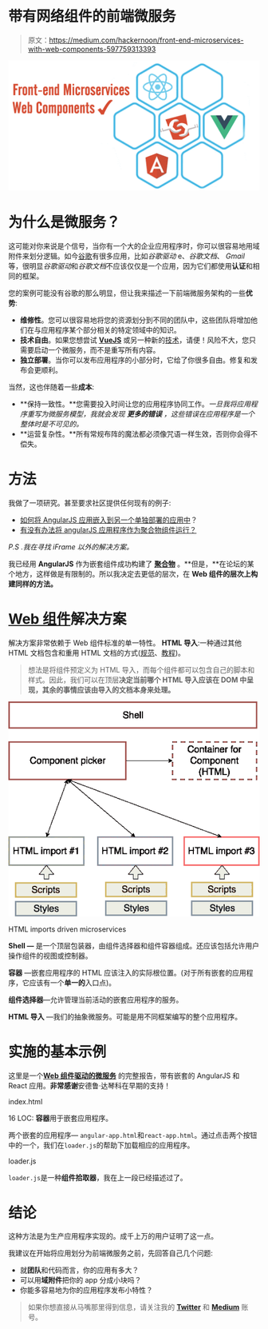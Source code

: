 # 带有网络组件的前端微服务

> 原文：<https://medium.com/hackernoon/front-end-microservices-with-web-components-597759313393>

![](img/6503196e5b9970f1e8837d3bad8885ae.png)

# 为什么是微服务？

这可能对你来说是个信号，当你有一个大的企业应用程序时，你可以很容易地用域附件来划分逻辑。如今[谷歌](https://hackernoon.com/tagged/google)有很多应用，比如*谷歌驱动* e、*谷歌文档*、 *Gmail* 等，很明显*谷歌驱动*和*谷歌文档*不应该仅仅是一个应用，因为它们都使用**认证**和相同的框架。

您的案例可能没有谷歌的那么明显，但让我来描述一下前端微服务架构的一些**优势**:

*   **维修性**。您可以很容易地将您的资源划分到不同的团队中，这些团队将增加他们在与应用程序某个部分相关的特定领域中的知识。
*   **技术自由**。如果您想尝试 [**VueJS**](https://vuejs.org/) 或另一种新的[技术](https://hackernoon.com/tagged/technology)，请便！风险不大，您只需要启动一个微服务，而不是重写所有内容。
*   **独立部署**。当你可以发布应用程序的小部分时，它给了你很多自由。修复和发布会更顺利。

当然，这也伴随着一些**成本**:

*   **保持一致性。**您需要投入时间让您的应用程序协同工作。*一旦我将应用程序重写为微服务模型，我就会发现* ***更多的错误*** *，这些错误在应用程序是一个整体时是不可见的。*
*   **运营复杂性。**所有常规布阵的魔法都必须像咒语一样生效，否则你会得不偿失。

# 方法

我做了一项研究。甚至要求社区提供任何现有的例子:

*   [如何将 AngularJS 应用嵌入到另一个单独部署的应用中](https://stackoverflow.com/questions/39205899/how-to-embed-whole-angularjs-app-into-existing-app-which-is-separately-deployed)？
*   [有没有办法将 angularJS 应用程序作为聚合物组件运行？](https://stackoverflow.com/questions/39227614/is-there-a-way-to-run-angularjs-app-as-polymer-component)

*P.S .我在寻找 iFrame 以外的解决方案。*

我已经用 **AngularJS** 作为嵌套组件成功构建了 [**聚合物**](https://www.polymer-project.org/) 。**但是，**在论坛的某个地方，这样做是有限制的。所以我决定去更低的层次，在 **Web 组件的层次上构建同样的方法。**

# [Web 组件](https://github.com/webcomponents/webcomponentsjs/)解决方案

解决方案非常依赖于 Web 组件标准的单一特性。 **HTML 导入**:一种通过其他 HTML 文档包含和重用 HTML 文档的方式([规范](https://w3c.github.io/webcomponents/spec/imports/)、[教程](https://www.html5rocks.com/en/tutorials/webcomponents/imports/))。

> 想法是将组件预定义为 HTML 导入，而每个组件都可以包含自己的脚本和样式。因此，我们可以在顶层**决定当前哪个 HTML 导入应该在 DOM 中呈现，其余的事情应该由导入的文档本身来处理。**

![](img/8126e8f26841a72ed8c69704bd814c24.png)

HTML imports driven microservices

**Shell —** 是一个顶层包装器，由组件选择器和组件容器组成。还应该包括允许用户操作组件的视图或控制器。

**容器** —嵌套应用程序的 HTML 应该注入的实际根位置。(对于所有嵌套的应用程序，它应该有一个**单一的**入口点)。

**组件选择器**—允许管理当前活动的嵌套应用程序的服务。

**HTML 导入** —我们的抽象微服务。可能是用不同框架编写的整个应用程序。

# 实施的基本示例

这里是一个[**Web 组件驱动的微服务**](https://github.com/andrewdacenko/web-components-angular-react) 的完整报告，带有嵌套的 AngularJS 和 React 应用。**非常感谢**安德鲁·达琴科在早期的支持！

index.html

16 LOC: **容器**用于嵌套应用程序。

两个嵌套的应用程序— `angular-app.html`和`react-app.html`。通过点击两个按钮中的一个，我们在`loader.js`的帮助下加载相应的应用程序。

loader.js

`loader.js`是一种**组件拾取器**，我在上一段已经描述过了。

# **结论**

这种方法是为生产应用程序实现的。成千上万的用户证明了这一点。

我建议在开始将应用划分为前端微服务之前，先回答自己几个问题:

*   就**团队**和代码而言，你的应用有多大？
*   可以用**域附件**把你的 app 分成小块吗？
*   你能多容易地为你的应用程序发布小特性？

> 如果你想直接从马嘴那里得到信息，请关注我的 [**Twitter**](https://twitter.com/Kobvel) 和 [**Medium**](/@kobvel) 账号。